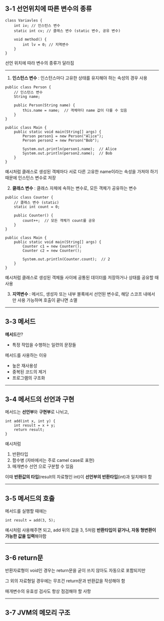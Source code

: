 ## 3-1 선언위치에 따른 변수의 종류

```
class Variavles {
	int iv; // 인스턴스 변수
	static int cv; // 클래스 변수 (static 변수, 공유 변수)
	
	void method() {
		int lv = 0; // 지역변수
	}
}
```
선언 위치에 따라 변수의 종류가 달라짐

------

1. **인스턴스 변수** : 인스턴스마다 고유한 상태를 유지해야 하는 속성의 경우 사용
```
public class Person {
    // 인스턴스 변수
    String name;

    public Person(String name) {
        this.name = name;  // 객체마다 name 값이 다를 수 있음
    }
}

public class Main {
    public static void main(String[] args) {
        Person person1 = new Person("Alice");
        Person person2 = new Person("Bob");

        System.out.println(person1.name);  // Alice
        System.out.println(person2.name);  // Bob
    }
}
```
예시처럼 클래스로 생성된 객체마다 서로 다른 고유한 name이라는 속성을 가져야 하기 때문에 인스턴스 변수로 저장

2. **클래스 변수** : 클래스 자체에 속하는 변수로, 모든 객체가 공유하는 변수
```
public class Counter {
    // 클래스 변수 (static)
    static int count = 0;

    public Counter() {
        count++;  // 모든 객체가 count를 공유
    }
}

public class Main {
    public static void main(String[] args) {
        Counter c1 = new Counter();
        Counter c2 = new Counter();

        System.out.println(Counter.count);  // 2
    }
}
```
예시처럼 클래스로 생성된 객체들 사이에 공통된 데이터를 저장하거나 상태를 공유할 때 사용

3. **지역변수** : 메서드, 생성자 또는 내부 블록에서 선언된 변수로, 해당 스코프 내에서만 사용 가능하며 호출이 끝나면 소멸

------

## 3-3 메서드

**메서드**란?
- 특정 작업을 수행하는 일련의 문장들

메서드를 사용하는 이유
- 높은 재사용성
- 중복된 코드의 제거
- 프로그램의 구조화

------

## 3-4 메서드의 선언과 구현

메서드는 **선언부**와 **구현부**로 나뉘고,
```
int add(int x, int y) {
	int result = x + y;
	return result;
}
```
예시처럼
1. 반환타입
2. 함수병 (자바에서는 주로 camel case로 표현)
3. 매개변수 선언
으로 구분할 수 있음

이때 **반환값의 타입**(result의 자료형인 int)이 **선언부의 반환타입**(int)과 일치해야 함

------

## 3-5 메서드의 호출

메서드를 실행할 때에는
```
int result = add(3, 5);
```
예시처럼 사용해주면 되고, add 뒤의 값을 3, 5처럼 **반환타입이 같거나, 자동 형변환이 가능한 값을 입력**해야함

------

## 3-6 return문

반환자료형이 void인 경우는 return문을 굳이 쓰지 않아도 자동으로 포함되지만

그 외의 자료형일 경우에는 무조건 return문과 반환값을 작성해야 함

매개변수의 유효성 검사도 항상 점검해야 할 사항

------

## 3-7 JVM의 메모리 구조


